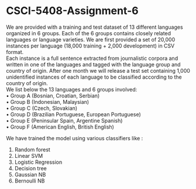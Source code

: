 # CSCI-5408-Assignment-6

We are provided with a training and test dataset of 13 different languages organized in 6 groups. Each of the 6 groups contains closely related languages or language varieties. 
We are first provided a set of 20,000 instances per language (18,000 training + 2,000 development) in CSV format.<br/> Each instance is a full sentence extracted from journalistic corpora and written in one of the languages and tagged with the language group and country of origin. After one month we will release a test set containing 1,000 unidentified instances of each language to be classified according to the country of origin.<br/> 
We list below the 13 languages and 6 groups involved:<br/>
•	Group A (Bosnian, Croatian, Serbian)<br/>
•	Group B (Indonesian, Malaysian)<br/>
•	Group C (Czech, Slovakian)<br/>
•	Group D (Brazilian Portuguese, European Portuguese)<br/>
•	Group E (Peninsular Spain, Argentine Spanish)<br/>
•	Group F (American English, British English)<br/>

We have trained the model using various classifiers like :<br/>
1) Random forest<br/>
2) Linear SVM<br/>
3) Logistic Regression<br/>
4) Decision tree<br/>
5) Gaussian NB<br/>
6) Bernoulli NB<br/>
